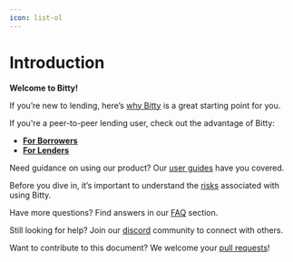 ```yaml
---
icon: list-ol
---
```


# Introduction

**Welcome to Bitty!**

If you’re new to lending, here’s [why Bitty](introduction/why.md) is a great starting point for you.

If you're a peer-to-peer lending user, check out the advantage of Bitty:

* [**For Borrowers**](introduction/pros-for-borrowers/)
* [**For Lenders**](introduction/pros-for-lenders/)

Need guidance on using our product? Our [user guides](user-guides/) have you covered.

Before you dive in, it’s important to understand the [risks](risk/) associated with using Bitty.

Have more questions? Find answers in our [FAQ](faq/) section.

Still looking for help? Join our [discord](https://discord.bitty.io) community to connect with others.

Want to contribute to this document? We welcome your [pull requests](https://github.com/BittyIO/gitbook)!

